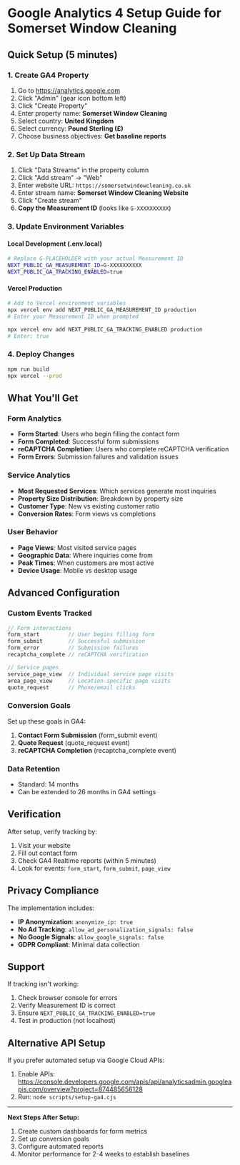 # Google Analytics 4 Setup Guide for Somerset Window Cleaning

## Quick Setup (5 minutes)

### 1. Create GA4 Property
1. Go to https://analytics.google.com
2. Click "Admin" (gear icon bottom left)
3. Click "Create Property"
4. Enter property name: **Somerset Window Cleaning**
5. Select country: **United Kingdom**
6. Select currency: **Pound Sterling (£)**
7. Choose business objectives: **Get baseline reports**

### 2. Set Up Data Stream
1. Click "Data Streams" in the property column
2. Click "Add stream" → "Web"
3. Enter website URL: `https://somersetwindowcleaning.co.uk`
4. Enter stream name: **Somerset Window Cleaning Website**
5. Click "Create stream"
6. **Copy the Measurement ID** (looks like `G-XXXXXXXXXX`)

### 3. Update Environment Variables

#### Local Development (.env.local)
```bash
# Replace G-PLACEHOLDER with your actual Measurement ID
NEXT_PUBLIC_GA_MEASUREMENT_ID=G-XXXXXXXXXX
NEXT_PUBLIC_GA_TRACKING_ENABLED=true
```

#### Vercel Production
```bash
# Add to Vercel environment variables
npx vercel env add NEXT_PUBLIC_GA_MEASUREMENT_ID production
# Enter your Measurement ID when prompted

npx vercel env add NEXT_PUBLIC_GA_TRACKING_ENABLED production
# Enter: true
```

### 4. Deploy Changes
```bash
npm run build
npx vercel --prod
```

## What You'll Get

### Form Analytics
- **Form Started**: Users who begin filling the contact form
- **Form Completed**: Successful form submissions
- **reCAPTCHA Completion**: Users who complete reCAPTCHA verification
- **Form Errors**: Submission failures and validation issues

### Service Analytics
- **Most Requested Services**: Which services generate most inquiries
- **Property Size Distribution**: Breakdown by property size
- **Customer Type**: New vs existing customer ratio
- **Conversion Rates**: Form views vs completions

### User Behavior
- **Page Views**: Most visited service pages
- **Geographic Data**: Where inquiries come from
- **Peak Times**: When customers are most active
- **Device Usage**: Mobile vs desktop usage

## Advanced Configuration

### Custom Events Tracked
```typescript
// Form interactions
form_start         // User begins filling form
form_submit        // Successful submission
form_error         // Submission failures
recaptcha_complete // reCAPTCHA verification

// Service pages
service_page_view  // Individual service page visits
area_page_view     // Location-specific page visits
quote_request      // Phone/email clicks
```

### Conversion Goals
Set up these goals in GA4:
1. **Contact Form Submission** (form_submit event)
2. **Quote Request** (quote_request event)
3. **reCAPTCHA Completion** (recaptcha_complete event)

### Data Retention
- Standard: 14 months
- Can be extended to 26 months in GA4 settings

## Verification

After setup, verify tracking by:
1. Visit your website
2. Fill out contact form
3. Check GA4 Realtime reports (within 5 minutes)
4. Look for events: `form_start`, `form_submit`, `page_view`

## Privacy Compliance

The implementation includes:
- **IP Anonymization**: `anonymize_ip: true`
- **No Ad Tracking**: `allow_ad_personalization_signals: false`
- **No Google Signals**: `allow_google_signals: false`
- **GDPR Compliant**: Minimal data collection

## Support

If tracking isn't working:
1. Check browser console for errors
2. Verify Measurement ID is correct
3. Ensure `NEXT_PUBLIC_GA_TRACKING_ENABLED=true`
4. Test in production (not localhost)

## Alternative API Setup

If you prefer automated setup via Google Cloud APIs:
1. Enable APIs: https://console.developers.google.com/apis/api/analyticsadmin.googleapis.com/overview?project=874485656128
2. Run: `node scripts/setup-ga4.cjs`

---

**Next Steps After Setup:**
1. Create custom dashboards for form metrics
2. Set up conversion goals
3. Configure automated reports
4. Monitor performance for 2-4 weeks to establish baselines
